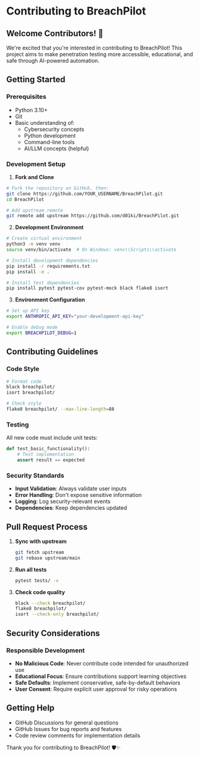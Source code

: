 # Contributing to BreachPilot

## Welcome Contributors! 🎉

We're excited that you're interested in contributing to BreachPilot! This project aims to make penetration testing more accessible, educational, and safe through AI-powered automation.

## Getting Started

### Prerequisites

- Python 3.10+
- Git
- Basic understanding of:
  - Cybersecurity concepts
  - Python development
  - Command-line tools
  - AI/LLM concepts (helpful)

### Development Setup

1. **Fork and Clone**

```bash
# Fork the repository on GitHub, then:
git clone https://github.com/YOUR_USERNAME/BreachPilot.git
cd BreachPilot

# Add upstream remote
git remote add upstream https://github.com/d01ki/BreachPilot.git
```

2. **Development Environment**

```bash
# Create virtual environment
python3 -m venv venv
source venv/bin/activate  # On Windows: venv\\Scripts\\activate

# Install development dependencies
pip install -r requirements.txt
pip install -e .

# Install test dependencies
pip install pytest pytest-cov pytest-mock black flake8 isort
```

3. **Environment Configuration**

```bash
# Set up API key
export ANTHROPIC_API_KEY="your-development-api-key"

# Enable debug mode
export BREACHPILOT_DEBUG=1
```

## Contributing Guidelines

### Code Style

```bash
# Format code
black breachpilot/
isort breachpilot/

# Check style
flake8 breachpilot/ --max-line-length=88
```

### Testing

All new code must include unit tests:

```python
def test_basic_functionality():
    # Test implementation
    assert result == expected
```

### Security Standards

- **Input Validation**: Always validate user inputs
- **Error Handling**: Don't expose sensitive information
- **Logging**: Log security-relevant events
- **Dependencies**: Keep dependencies updated

## Pull Request Process

1. **Sync with upstream**
   ```bash
   git fetch upstream
   git rebase upstream/main
   ```

2. **Run all tests**
   ```bash
   pytest tests/ -v
   ```

3. **Check code quality**
   ```bash
   black --check breachpilot/
   flake8 breachpilot/
   isort --check-only breachpilot/
   ```

## Security Considerations

### Responsible Development

- **No Malicious Code**: Never contribute code intended for unauthorized use
- **Educational Focus**: Ensure contributions support learning objectives
- **Safe Defaults**: Implement conservative, safe-by-default behaviors
- **User Consent**: Require explicit user approval for risky operations

## Getting Help

- GitHub Discussions for general questions
- GitHub Issues for bug reports and features
- Code review comments for implementation details

Thank you for contributing to BreachPilot! 🛡️✨